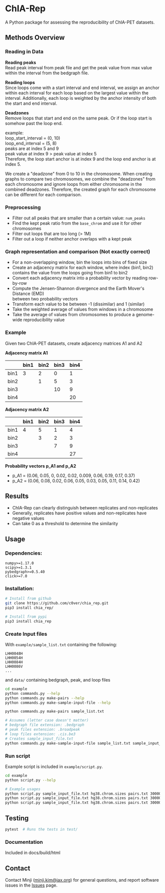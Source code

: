 # ChIA-Rep 
A Python package for assessing the reproducibility of ChIA-PET datasets.    
    
## Methods Overview 
### Reading in Data
**Reading peaks**\
Read peak interval from peak file and get the peak value from max value within
the interval from the bedgraph file. 

**Reading loops**\
Since loops come with a start interval and end interval, we assign an anchor
within each interval for each loop based on the largest value within the 
interval. Additionally, each loop is weighted by the anchor intensity of both
the start and end interval.

**Deadzones**\
Remove loops that start and end on the same peak. Or if the loop start is 
somehow past the loop end.

example:\
loop_start_interval = (0, 10)\
loop_end_interval = (5, 8)\
peaks are at index 5 and 9\
peak value at index 9 > peak value at index 5\
Therefore, the loop start anchor is at index 9 and the loop end anchor is at index 5.

We create a "deadzone" from 0 to 10 in the chromosome. When creating graphs to 
compare two chromosomes, we combine the "deadzones" from each chromosome and 
ignore loops from either chromosome in the combined deadzones. Therefore, the 
created graph for each chromosome can be different for each comparison.

### Preprocessing  
- Filter out all peaks that are smaller than a certain value: `num_peaks`
- Find the kept peak ratio from the `base_chrom` and use it for other 
  chromosomes
- Filter out loops that are too long (> 1M)
- Filter out a loop if neither anchor overlaps with a kept peak
    
### Graph representation and comparison (Not exactly correct)
- For a non-overlapping window, bin the loops into bins of fixed size
- Create an adjacency matrix for each window, where index (bin1, bin2) contains 
  the value from the loops going from bin1 to bin2
- Convert each adjacency matrix into a probability vector by reading row-by-row
- Compute the Jensen-Shannon divergence and the Earth Mover's Distance (EMD) \
  between two probability vectors
- Transform each value to be between -1 (dissimilar) and 1 (similar)
- Take the weighted average of values from windows in a chromosome
- Take the average of values from chromosomes to produce a genome-wide 
  reproducibility value
    
### Example
Given two ChIA-PET datasets, create adjacency matrices A1 and A2

**Adjacency matrix A1**   

|         | bin1   | bin2   | bin3   | bin4   |
|-------- |------  |------  |------  |------  | 
| bin1    | 3      | 2      | 0      | 1      |
| bin2    |        | 1      | 5      | 3      |
| bin3    |        |        | 10     | 9      |
| bin4    |        |        |        | 20     |
    
**Adjacency matrix A2**   

|         | bin1   | bin2   | bin3   | bin4   |
|-------- |------  |------  |------  |------  | 
| bin1    | 4      | 5      | 1      | 4      |
| bin2    |        | 3      | 2      | 3      |
| bin3    |        |        | 7      | 9      |
| bin4    |        |        |        | 27     |
    
**Probability vectors p_A1 and p_A2**   
- p_A1 = (0.06, 0.05, 0, 0.02, 0.02, 0.009, 0.06, 0.19, 0.17, 0.37)
- p_A2 = (0.06, 0.08, 0.02, 0.06, 0.05, 0.03, 0.05, 0.11, 0.14, 0.42)

## Results
- ChIA-Rep can clearly distinguish between replicates and non-replicates
- Generally, replicates have positive values and non-replicates have negative values
- Can take 0 as a threshold to determine the similarity
    
## Usage 
### Dependencies:
```
numpy>=1.17.0
scipy>=1.3.1
pybedgraph>=0.5.40
click>=7.0
```
### Installation: 
```bash    
# Install from github
git clone https://github.com/c0ver/chia_rep.git    
pip3 install chia_rep/

# Install from pypi
pip3 install chia_rep
```

### Create Input files
With `example/sample_list.txt` containing the following:
```
LHH0048H
LHH0054H
LHH0084H
LHH0086V
...
```
and `data/` containing bedgraph, peak, and loop files
```bash
cd example
python commands.py --help
python commands.py make-pairs --help
python commands.py make-sample-input-file --help

python commands.py make-pairs sample_list.txt

# Assumes (letter case doesn't matter)
# bedgraph file extension: .bedgraph
# peak files extension: .broadpeak
# loop files extension: .cis.be3
# Creates sample_input_file.txt
python commands.py make-sample-input-file sample_list.txt sample_input_file.txt data/
```

    
### Run script
Example script is included in `example/script.py`.
```bash
cd example
python script.py --help

# Example usages
python script.py sample_input_file.txt hg38.chrom.sizes pairs.txt 3000000 5000 chr1
python script.py sample_input_file.txt hg38.chrom.sizes pairs.txt 3000000 5000 all
python script.py sample_input_file.txt hg38.chrom.sizes pairs.txt 3000000 5000 chr1 chr2
```
  
## Testing  
```bash
pytest  # Runs the tests in test/
```

### Documentation
Included in docs/build/html

## Contact
Contact Minji (minji.kim@jax.org) for general questions, and report software issues in the [Issues](https://github.com/TheJacksonLaboratory/chia_rep/issues) page. 
